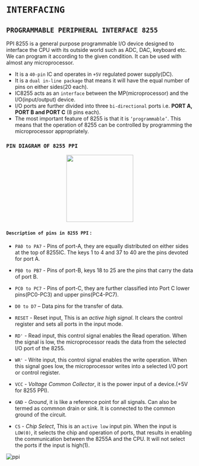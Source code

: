 # **`INTERFACING`**

## **`PROGRAMMABLE PERIPHERAL INTERFACE 8255`**

PPI 8255 is a general purpose programmable I/O device designed to interface the CPU with its outside world such as ADC, DAC, keyboard etc. We can program it according to the given condition. It can be used with almost any microprocessor.
- It is a `40-pin` IC and operates in `+5V` regulated power supply(DC).
- It is a `dual in-line package` that means it will have the equal number of pins on either sides(20 each).
- IC8255 acts as an `interface` between the MP(microprocessor) and the I/O(input/output) device.
- I/O ports are further divided into three `bi-directional` ports i.e. **PORT A, PORT B and PORT C** (8 pins each). 
- The most important feature of 8255 is that it is `‘programmable’`. This means that the operation of 8255 can be controlled by programming the microprocessor appropriately.

### **`PIN DIAGRAM OF 8255 PPI`** 
<p align="center">
<img src="https://media.geeksforgeeks.org/wp-content/uploads/PPI8255.png" width="180"/>
</p> 

#### **`Description of pins in 8255 PPI`** :

- `PA0 to PA7` - Pins of port-A, they are equally distributed on either sides at the top of 8255IC. The keys 1 to 4 and 37 to 40 are the pins devoted for port A.

- `PB0 to PB7` - Pins of port-B, keys 18 to 25 are the pins that carry the data of port B. 

- `PC0 to PC7` -  Pins of port-C, they are further classified into Port C lower pins(PC0-PC3) and upper pins(PC4-PC7). 

- `D0 to D7` – Data pins for the transfer of data.

- `RESET` - Reset input, This is an *active high signal*. It clears the control register and sets all ports in the input mode.

- `RD'` - Read input, this control signal enables the Read operation. When the signal is low, the microprocessor reads the data from the selected I/O port of the 8255.

- `WR'` - Write input, this control signal enables the write operation. When this signal goes low, the microprocessor writes into a selected I/O port or control register.

- `VCC` - *Voltage Common Collector*, it is the power input of a device.(+5V for 8255 PPI). 

- `GND` - *Ground*, it is like a reference point for all signals. Can also be termed as commnon drain or sink. It is connected to the common ground of the circuit.  

- `CS` - *Chip Select*,
This is an `active low` input pin. When the input is `LOW(0)`, it selects the chip and operation of ports, that results in enabling the communication between the 8255A and the CPU. It will not select the ports if the input is high(1). 

![ppi](https://www.tutorialspoint.com/assets/questions/media/19061/functional_pin_diagram.jpg)

